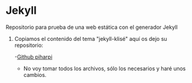# Jekyll
Repositorio para prueba de una web estática con el generador Jekyll

1. Copiamos el contenido del tema "jekyll-klisé" aquí os dejo su repositorio:

	-[Github piharpi](https://github.com/piharpi/jekyll-klise)
	- No voy tomar todos los archivos, sólo los necesarios y haré unos cambios.